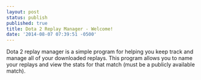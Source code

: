 ```yaml
---
layout: post
status: publish
published: true
title: Dota 2 Replay Manager - Welcome!
date: '2014-08-07 07:39:51 -0500'
---
```

Dota 2 replay manager is a simple program for helping you keep track and manage all of your downloaded replays. This program allows you to name your replays and view the stats for that match (must be a publicly available match).
